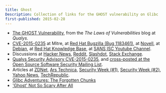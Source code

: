 ```yaml
---
title: Ghost 
Description: Collection of links for the GHOST vulnerability on Glibc
first-published: 2015-02-28
---
```


*   [The GHOST Vulnerability](https://community.qualys.com/blogs/laws-of-vulnerabilities/2015/01/27/the-ghost-vulnerability), 
    from the *The Laws of Vulnerabilities* blog at *Qualys*.
*   [CVE-2015-0235](http://cve.mitre.org/cgi-bin/cvename.cgi?name=CVE-2015-0235) at Mitre, 
    at [Red Hat Bugzilla (Bug 1183461)](https://bugzilla.redhat.com/show_bug.cgi?id=CVE-2015-0235), 
    at [Novell](http://support.novell.com/security/cve/CVE-2015-0235.html), 
    at [Debian](https://security-tracker.debian.org/tracker/CVE-2015-0235),
    at [Red Hat Knowledge Base](https://access.redhat.com/articles/1332213), 
    at [SANS ISC Youtube Channel](https://www.youtube.com/watch?v=218JiCBpUTM).
*   Discussions at [Hacker News](https://news.ycombinator.com/item?id=8953545), 
    [Reddit](http://www.reddit.com/r/netsec/comments/2tulbd/cve_2015023_nasty_bug_in_glibc_gethostby/), 
    [Slashdot](http://news.slashdot.org/story/15/01/27/1925208/serious-network-function-vulnerability-found-in-glibc), 
    [Stack Exchange](http://security.stackexchange.com/questions/80210/ghost-bug-is-there-a-simple-way-to-test-if-my-system-is-secure).
*   [Qualys Security Advisory CVE-2015-0235](https://www.qualys.com/research/security-advisories/GHOST-CVE-2015-0235.txt), 
    and [cross-posted at the Open Source Software Security Mailing List](http://www.openwall.com/lists/oss-security/2015/01/27/9).
*   Articles at 
    [ZDNet](http://www.zdnet.com/article/critical-linux-security-hole-found/), 
    [Ars Technica](http://arstechnica.com/security/2015/01/highly-critical-ghost-allowing-code-execution-affects-most-linux-systems/), 
    [Security Week (#1)](http://www.securityweek.com/critical-ghost-vulnerability-impacts-linux-systems), 
    [Security Week (#2)](http://www.securityweek.com/busting-ghost-security-vulnerability-haunting-linux-systems), 
    [Yahoo News](http://news.yahoo.com/linux-makers-release-patch-thwart-ghost-cyber-threat-220404678--finance.html),
    [TechRepublic](http://www.techrepublic.com/article/the-ghost-security-hole-perfectly-illustrates-the-efficiency-of-open-source/).
*   [Glibc Adventures: The Forgotten Chunks](http://contextis.co.uk/documents/120/Glibc_Adventures-The_Forgotten_Chunks_1.pdf)
*   ['Ghost' Not So Scary After All](http://www.darkreading.com/application-security/ghost-not-so-scary-after-all/d/d-id/1318844?_mc=RSS_DR_EDT)
